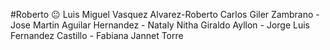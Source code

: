 #Roberto :neutral_face:
Luis Miguel Vasquez Alvarez-Roberto Carlos Giler Zambrano - Jose Martin Aguilar Hernandez - Nataly Nitha Giraldo Ayllon - Jorge Luis Fernandez Castillo -  Fabiana Jannet Torre
